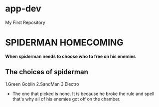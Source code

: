# app-dev
My First Repository

# SPIDERMAN HOMECOMING
**When spiderman needs to choose who to free on his enemies**
## The choices of spiderman 
1.Green Goblin
2.SandMan
3.Electro

- The one that picked is none. It is because he broke the rule and spell that's why all of his enemies got off
on the chamber.
